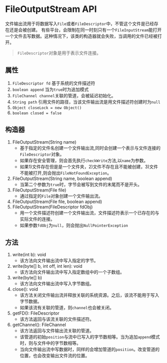 # FileOutputStream API

文件输出流用于将数据写入`File`或者`FileDescriptor`中，不管这个文件是已经存在还是会被创建。
有些平台，会限制在同一时刻只有一个`FileInputStream`能打开一个文件去写数据。这种情况下，该类的构造器就会失败，当调用的文件已经被打开。

> `FileDescriptor`对象是用于表示文件连接。

## 属性

1. `FileDescriptor fd` 基于系统的文件描述符
2. `boolean append` 当为`true`时为追加模式
3. `FileChannel channel`关联的管道，会被延迟初始化。
4. `String path` 引用文件的路径，当该文件输出流是用文件描述符创建时为`null`
5. `Object closeLock = new Object()`
6. `boolean closed = false`

## 构造器

1. FileOutputStream(String name)
    * 基于指定的文件名创建一个文件输出流,同时会创建一个表示与文件连接的`FileDescriptor`对象。
    * 如果存在安全管理，则会首先执行`checkWrite`方法,以`name`为参数。
    * 如果1)文件存在但是是一个文件夹，2)文件不存在且不能被创建，3)文件不能被打开,则会抛出`FileNotFoundException`。
2. FileOutputStream(String name, boolean append)
    * 当第二个参数为`true`时，字节会被写到文件的末尾而不是开头。
3. FileOutputStream(File file)
    * 通过指定的`File`对象创建一个文件输出流。
4. FileOutputStream(File file, boolean append)
5. FileOutputStream(FileDescriptor fdObj)
    * 用一个文件描述符创建一个文件输出流，文件描述符表示一个已存在的与实际文件的连接。
    * 如果参数`fdObj`为`null`，则会抛出`NullPointerException`
    
## 方法

1. write(int b): void
    * 该方法向文件输出流中写入指定的字节。
2. write(byte[] b, int off, int len): void
    * 该方法向文件输出流中写入指定数组中的一个子数组。
3. write(byte[] b)
    * 该方法向文件输出流中写入字节数组。
4. close(): void
    * 该方法关闭文件输出流并释放关联的系统资源。之后，该流不能用于写入字节数据。
    * 如果该流有关联的管道，则`channel`也会被关闭。
5. getFD(): FileDescriptor
    * 该方法返回与该流关联的文件描述符。
6. getChannel(): FileChannel
    * 该方法返回与文件输出流关联的管道。
    * 该管道的初始`position`与流中已写入的字节数相等。当为追加`append`模式时，则与文件中的字节数相等。
    * 当向文件输出流中写数据时，同样的会增加管道的`position`。改变管道的位置，也会改变输出文件流的位置。